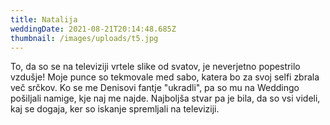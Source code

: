 ```yaml
---
title: Natalija
weddingDate: 2021-08-21T20:14:48.685Z
thumbnail: /images/uploads/t5.jpg
---
```

To, da so se na televiziji vrtele slike od svatov, je neverjetno popestrilo vzdušje! Moje punce so tekmovale med sabo, katera bo za svoj selfi zbrala več srčkov. Ko se me Denisovi fantje "ukradli", pa so mu na Weddingo pošiljali
namige,  kje naj me najde. Najboljša stvar pa je bila, da so vsi videli, kaj se dogaja, ker so iskanje spremljali na televiziji.